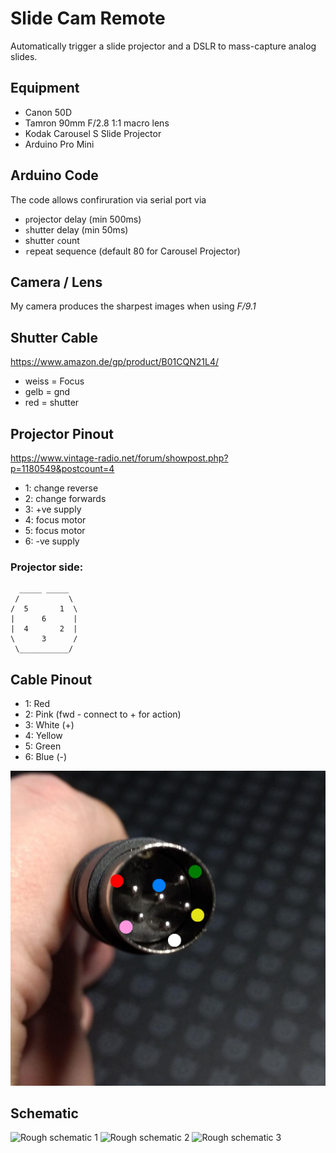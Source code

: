 # Slide Cam Remote
Automatically trigger a slide projector and a DSLR to mass-capture analog slides.

## Equipment
* Canon 50D
* Tamron 90mm F/2.8 1:1 macro lens
* Kodak Carousel S Slide Projector
* Arduino Pro Mini

## Arduino Code
The code allows confiruration via serial port via
* `p`rojector delay (min 500ms)
* `s`hutter delay (min 50ms)
* shutter `c`ount 
* `r`epeat sequence (default 80 for Carousel Projector)

## Camera / Lens
My camera produces the sharpest images when using *F/9.1*

## Shutter Cable
https://www.amazon.de/gp/product/B01CQN21L4/
* weiss = Focus
* gelb = gnd
* red = shutter

## Projector Pinout
https://www.vintage-radio.net/forum/showpost.php?p=1180549&postcount=4
* 1: change reverse
* 2: change forwards
* 3: +ve supply
* 4: focus motor
* 5: focus motor
* 6: -ve supply

### Projector side:
```
  _____ _____ 
 /           \
/  5       1  \
|      6      |
|  4       2  |
\      3      /
 \___________/
```
## Cable Pinout
* 1: Red
* 2: Pink (fwd - connect to + for action)
* 3: White (+)
* 4: Yellow
* 5: Green
* 6: Blue (-)

![Cable pionout](doc_images/pinout.jpg)

## Schematic
![Rough schematic 1](doc_images/IMG_5354.JPG)
![Rough schematic 2](doc_images/IMG_5355.JPG)
![Rough schematic 3](doc_images/IMG_5356.JPG)
